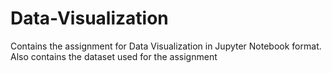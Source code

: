 # Data-Visualization

Contains the assignment for Data Visualization in Jupyter Notebook format. Also contains the dataset used for the assignment
